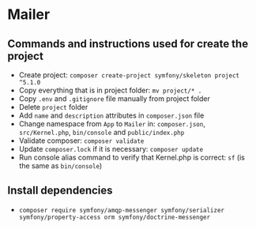 # Mailer

## Commands and instructions used for create the project
- Create project: `composer create-project symfony/skeleton project ^5.1.0`
- Copy everything that is in project folder: `mv project/* .`
- Copy `.env` and `.gitignore` file manually from project folder
- Delete `project` folder
- Add `name` and `description` attributes in `composer.json` file
- Change namespace from `App` to `Mailer` in: `composer.json`, `src/Kernel.php`, `bin/console` and `public/index.php`
- Validate composer: `composer validate`
- Update `composer.lock` if it is necessary: `composer update`
- Run console alias command to verify that Kernel.php is correct: `sf` (is the same as `bin/console`)

## Install dependencies
- `composer require symfony/amqp-messenger symfony/serializer symfony/property-access orm symfony/doctrine-messenger`
